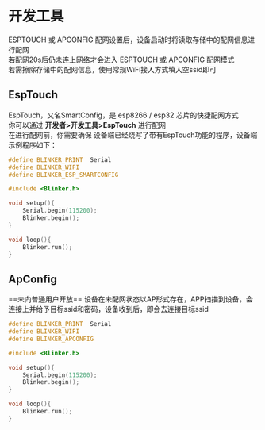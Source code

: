 # 开发工具 
ESPTOUCH 或 APCONFIG 配网设置后，设备启动时将读取存储中的配网信息进行配网  
若配网20s后仍未连上网络才会进入 ESPTOUCH 或 APCONFIG 配网模式  
若需擦除存储中的配网信息，使用常规WiFi接入方式填入空ssid即可  

## EspTouch  
EspTouch，又名SmartConfig，是 esp8266 / esp32 芯片的快捷配网方式  
你可以通过 **开发者>开发工具>EspTouch** 进行配网  
在进行配网前，你需要确保 设备端已经烧写了带有EspTouch功能的程序，设备端示例程序如下：  
```cpp
#define BLINKER_PRINT  Serial
#define BLINKER_WIFI
#define BLINKER_ESP_SMARTCONFIG

#include <Blinker.h>

void setup(){
    Serial.begin(115200);
    Blinker.begin();
}

void loop(){
    Blinker.run();
}
```

## ApConfig  
==未向普通用户开放==
设备在未配网状态以AP形式存在，APP扫描到设备，会连接上并给予目标ssid和密码，设备收到后，即会去连接目标ssid  
```cpp
#define BLINKER_PRINT  Serial
#define BLINKER_WIFI
#define BLINKER_APCONFIG

#include <Blinker.h>

void setup(){
    Serial.begin(115200);
    Blinker.begin();
}

void loop(){
    Blinker.run();
}
```